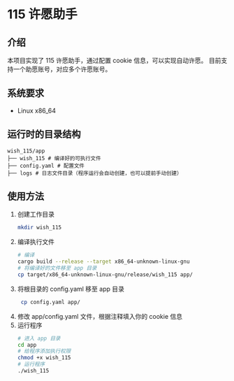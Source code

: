 # 115 许愿助手

## 介绍
本项目实现了 115 许愿助手，通过配置 cookie 信息，可以实现自动许愿。
目前支持一个助愿账号，对应多个许愿账号。

## 系统要求

- Linux x86_64

## 运行时的目录结构

```
wish_115/app
├── wish_115 # 编译好的可执行文件
├── config.yaml # 配置文件
├── logs # 日志文件目录（程序运行会自动创建，也可以提前手动创建）
```

## 使用方法

1. 创建工作目录
   ```bash
   mkdir wish_115
   ```
2. 编译执行文件
    ```bash
   # 编译
    cargo build --release --target x86_64-unknown-linux-gnu
   # 将编译好的文件移至 app 目录
    cp target/x86_64-unknown-linux-gnu/release/wish_115 app/
    ```
3. 将根目录的 config.yaml 移至 app 目录
   ```bash 
    cp config.yaml app/
   ```
4. 修改 app/config.yaml 文件，根据注释填入你的 cookie 信息
5. 运行程序
   ```bash
   # 进入 app 目录
   cd app
   # 给程序添加执行权限
   chmod +x wish_115
   # 运行程序
   ./wish_115
   ```